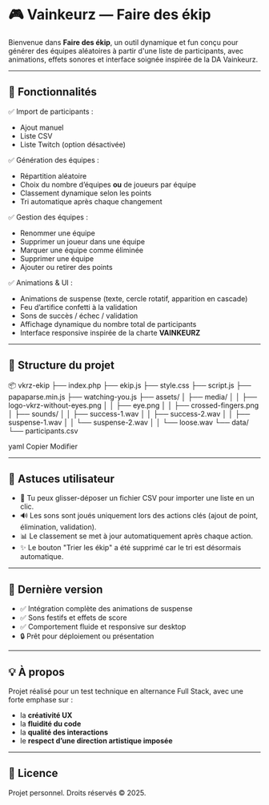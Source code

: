 # 🎮 Vainkeurz — Faire des ékip

Bienvenue dans **Faire des ékip**, un outil dynamique et fun conçu pour générer des équipes aléatoires à partir d'une liste de participants, avec animations, effets sonores et interface soignée inspirée de la DA Vainkeurz.

---

## 🚀 Fonctionnalités

✅ Import de participants :
- Ajout manuel
- Liste CSV
- Liste Twitch (option désactivée)

✅ Génération des équipes :
- Répartition aléatoire
- Choix du nombre d’équipes **ou** de joueurs par équipe
- Classement dynamique selon les points
- Tri automatique après chaque changement

✅ Gestion des équipes :
- Renommer une équipe
- Supprimer un joueur dans une équipe
- Marquer une équipe comme éliminée
- Supprimer une équipe
- Ajouter ou retirer des points

✅ Animations & UI :
- Animations de suspense (texte, cercle rotatif, apparition en cascade)
- Feu d’artifice confetti à la validation
- Sons de succès / échec / validation
- Affichage dynamique du nombre total de participants
- Interface responsive inspirée de la charte **VAINKEURZ**

---

## 📁 Structure du projet

📦 vkrz-ekip
├── index.php
├── ekip.js
├── style.css
├── script.js
├── papaparse.min.js
├── watching-you.js
├── assets/
│ ├── media/
│ │ ├── logo-vkrz-without-eyes.png
│ │ ├── eye.png
│ │ ├── crossed-fingers.png
│ ├── sounds/
│ │ ├── success-1.wav
│ │ ├── success-2.wav
│ │ ├── suspense-1.wav
│ │ └── suspense-2.wav
│ │ └── loose.wav
└── data/
└── participants.csv

yaml
Copier
Modifier

---

## 🎉 Astuces utilisateur

- 💾 Tu peux glisser-déposer un fichier CSV pour importer une liste en un clic.
- 🔊 Les sons sont joués uniquement lors des actions clés (ajout de point, élimination, validation).
- 📊 Le classement se met à jour automatiquement après chaque action.
- ✨ Le bouton "Trier les ékip" a été supprimé car le tri est désormais automatique.

---

## 📌 Dernière version

- ✅ Intégration complète des animations de suspense
- ✅ Sons festifs et effets de score
- ✅ Comportement fluide et responsive sur desktop
- 🔒 Prêt pour déploiement ou présentation

---

## 💡 À propos

Projet réalisé pour un test technique en alternance Full Stack, avec une forte emphase sur :
- la **créativité UX**
- la **fluidité du code**
- la **qualité des interactions**
- le **respect d’une direction artistique imposée**

---

## 🔗 Licence

Projet personnel. Droits réservés © 2025.
